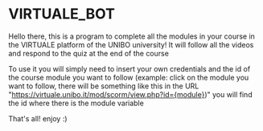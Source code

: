 # VIRTUALE_BOT

Hello there, this is a program to complete all the modules in your course in the VIRTUALE platform of the UNIBO university!
It will follow all the videos and respond to the quiz at the end of the course

To use it you will simply need to insert your own credentials and the id of the course module you want to follow
(example: click on the module you want to follow, there will be something like this in the URL "https://virtuale.unibo.it/mod/scorm/view.php?id={module})" you will find the id where there is the module variable

That's all!
enjoy :)

